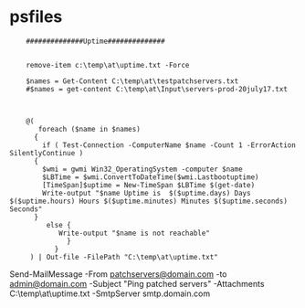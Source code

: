 # psfiles

        
        ##############Uptime##############

        
        remove-item c:\temp\at\uptime.txt -Force
        
        $names = Get-Content C:\temp\at\testpatchservers.txt
        #$names = get-content C:\temp\at\Input\servers-prod-20july17.txt
        


        @( 
           foreach ($name in $names) 
          { 
            if ( Test-Connection -ComputerName $name -Count 1 -ErrorAction SilentlyContinue )  
          { 
            $wmi = gwmi Win32_OperatingSystem -computer $name 
            $LBTime = $wmi.ConvertToDateTime($wmi.Lastbootuptime) 
            [TimeSpan]$uptime = New-TimeSpan $LBTime $(get-date) 
            Write-output "$name Uptime is  $($uptime.days) Days $($uptime.hours) Hours $($uptime.minutes) Minutes $($uptime.seconds) Seconds" 
          } 
             else { 
                Write-output "$name is not reachable" 
                  } 
               } 
         ) | Out-file -FilePath "C:\temp\at\uptime.txt"


 Send-MailMessage -From patchservers@domain.com -to admin@domain.com -Subject "Ping patched servers" -Attachments C:\temp\at\uptime.txt -SmtpServer smtp.domain.com
 

